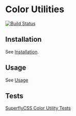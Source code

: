 # Color Utilities

[![Build Status](https://travis-ci.org/superflycss/utilities-colors.svg?branch=master)](https://travis-ci.org/superflycss/utilities-colors)

## Installation

See [Installation](https://github.com/superflycss/superflycss/#installation).

## Usage

See [Usage](https://github.com/superflycss/superflycss/#usage)

## Tests

[SuperflyCSS Color Utility Tests](https://superflycss.github.io/utilities-colors/deploy/test/html/)
